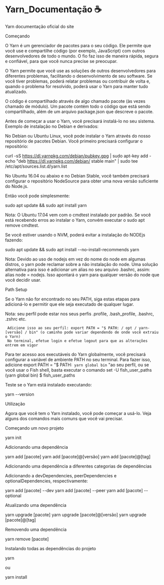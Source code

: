 # Yarn_Documentação :coffee:
Yarn documentação oficial do site 


Começando

O Yarn é um gerenciador de pacotes para o seu código. Ele permite que você use e compartilhe código (por exemplo, JavaScript) com outros desenvolvedores de todo o mundo. O fio faz isso de maneira rápida, segura e confiável, para que você nunca precise se preocupar.

O Yarn permite que você use as soluções de outros desenvolvedores para diferentes problemas, facilitando o desenvolvimento de seu software. Se você tiver problemas, poderá relatar problemas ou contribuir de volta e, quando o problema for resolvido, poderá usar o Yarn para manter tudo atualizado.

O código é compartilhado através de algo chamado pacote (às vezes chamado de módulo). Um pacote contém todo o código que está sendo compartilhado, além de um arquivo package.json que descreve o pacote.

Antes de começar a usar o Yarn, você precisará instalá-lo no seu sistema. 
Exemplo de instalação no Debian e derivados:

No Debian ou Ubuntu Linux, você pode instalar o Yarn através do nosso repositório de pacotes Debian. Você primeiro precisará configurar o repositório:

curl -sS https://dl.yarnpkg.com/debian/pubkey.gpg | sudo apt-key add -
echo "deb https://dl.yarnpkg.com/debian/ stable main" | sudo tee /etc/apt/sources.list.d/yarn.list

No Ubuntu 16.04 ou abaixo e no Debian Stable, você também precisará configurar o repositório NodeSource para obter uma nova versão suficiente do Node.js.

Então você pode simplesmente:

sudo apt update && sudo apt install yarn

Nota: O Ubuntu 17.04 vem com o cmdtest instalado por padrão. Se você está recebendo erros ao instalar o Yarn, convém executar o sudo apt remove cmdtest.

Se você estiver usando o NVM, poderá evitar a instalação do NODEjs fazendo:

sudo apt update && sudo apt install --no-install-recommends yarn

Nota: Devido ao uso de nodejs em vez do nome do node em algumas distros, o yarn pode reclamar sobre a não instalação do node. Uma solução alternativa para isso é adicionar um alias no seu arquivo .bashrc, assim: alias node = nodejs. Isso apontará o yarn para qualquer versão do node que você decidir usar.

Path Setup

Se o Yarn não for encontrado no seu PATH, siga estas etapas para adicioná-lo e permitir que ele seja executado de qualquer lugar.

Nota: seu perfil pode estar nos seus perfis .profile, .bash_profile, .bashrc, .zshrc etc.

     Adicione isso ao seu perfil: export PATH = "$ PATH: / opt / yarn- [versão] / bin" (o caminho pode variar dependendo de onde você extraiu o Yarn)
     No terminal, efetue login e efetue logout para que as alterações entrem em vigor

Para ter acesso aos executáveis do Yarn globalmente, você precisará configurar a variável de ambiente PATH no seu terminal. Para fazer isso, adicione export PATH = "$ PATH:` yarn global bin` "ao seu perfil, ou se você usar o Fish shell, basta executar o comando set -U fish_user_paths (yarn global bin) $ fish_user_paths

Teste se o Yarn está instalado executando:

yarn --version


Utilização

Agora que você tem o Yarn instalado, você pode começar a usá-lo. Veja alguns dos comandos mais comuns que você vai precisar.

Começando um novo projeto

yarn init

Adicionando uma dependência

yarn add [pacote]
yarn add [pacote]@[versão]
yarn add [pacote]@[tag]

Adicionando uma dependência a diferentes categorias de dependências

Adicionando a devDependencies, peerDependencies e optionalDependencies, respectivamente:

yarn add [pacote] --dev
yarn add [pacote] --peer
yarn add [pacote] --optional

Atualizando uma dependência

yarn upgrade [pacote]
yarn upgrade [pacote]@[versão]
yarn upgrade [pacote]@[tag]

Removendo uma dependência

yarn remove [pacote]

Instalando todas as dependências do projeto

yarn

ou

yarn install













